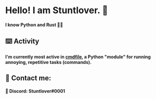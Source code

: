 # Hello! I am Stuntlover. 👋
#### I know Python and Rust 🐍🦀

## ⌨️ Activity
#### I'm currently most active in [cmdfile](https://github.com/Stuntlover-TM/cmdfile), a Python "module" for running annoying, repetitive tasks (commands).

## 💬 Contact me:
#### 🔵 Discord: Stuntlover#0001
